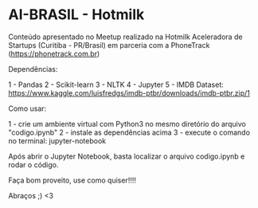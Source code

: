 # AI-BRASIL - Hotmilk

Conteúdo apresentado no Meetup realizado na Hotmilk Aceleradora de Startups (Curitiba - PR/Brasil)
em parceria com a PhoneTrack (https://phonetrack.com.br)

Dependências:

1 - Pandas
2 - Scikit-learn
3 - NLTK
4 - Jupyter
5 - IMDB Dataset: https://www.kaggle.com/luisfredgs/imdb-ptbr/downloads/imdb-ptbr.zip/1

Como usar:


1 - crie um ambiente virtual com Python3 no mesmo diretório do arquivo "codigo.ipynb"
2 - instale as dependências acima
3 - execute o comando no terminal: jupyter-notebook

Após abrir o Jupyter Notebook, basta localizar o arquivo codigo.ipynb e rodar o código.


Faça bom proveito, use como quiser!!!!


Abraços ;) <3